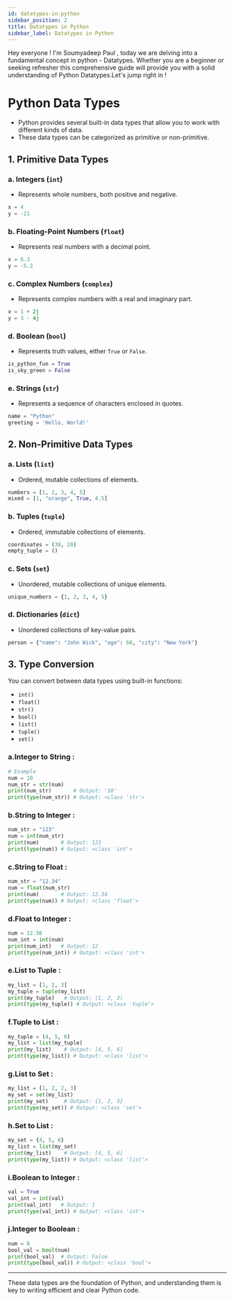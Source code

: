 ```yaml
---
id: datatypes-in-python
sidebar_position: 2
title: Datatypes in Python
sidebar_label: Datatypes in Python
---
```


Hey everyone ! I'm Soumyadeep Paul , today we are delving into a fundamental concept in python - Datatypes.
Whether you are a beginner or seeking refresher this comprehensive guide will provide you with a solid understanding of Python Datatypes.Let's jump right in !

# Python Data Types

* Python provides several built-in data types that allow you to work with different kinds of data. 
* These data types can be categorized as primitive or non-primitive.

## 1. Primitive Data Types

### a. Integers (`int`)
- Represents whole numbers, both positive and negative.
```python
x = 4
y = -21
```

### b. Floating-Point Numbers (`float`)
- Represents real numbers with a decimal point.
```python
x = 6.3
y = -5.2
```

### c. Complex Numbers (`complex`)
- Represents complex numbers with a real and imaginary part.
```python
x = 1 + 2j
y = 3 - 4j
```

### d. Boolean (`bool`)
- Represents truth values, either `True` or `False`.
```python
is_python_fun = True
is_sky_green = False
```

### e. Strings (`str`)
- Represents a sequence of characters enclosed in quotes.
```python
name = "Python"
greeting = 'Hello, World!'
```

## 2. Non-Primitive Data Types

### a. Lists (`list`)
- Ordered, mutable collections of elements.
```python
numbers = [1, 2, 3, 4, 5]
mixed = [1, "orange", True, 4.5]
```

### b. Tuples (`tuple`)
- Ordered, immutable collections of elements.
```python
coordinates = (30, 20)
empty_tuple = ()
```

### c. Sets (`set`)
- Unordered, mutable collections of unique elements.
```python
unique_numbers = {1, 2, 3, 4, 5}
```

### d. Dictionaries (`dict`)
- Unordered collections of key-value pairs.
```python
person = {"name": "John Wick", "age": 60, "city": "New York"}
```

## 3. Type Conversion
You can convert between data types using built-in functions:
- `int()`
- `float()`
- `str()`
- `bool()`
- `list()`
- `tuple()`
- `set()`

### a.Integer to String :

```python
# Example
num = 10
num_str = str(num)
print(num_str)       # Output: '10'
print(type(num_str)) # Output: <class 'str'>
```

### b.String to Integer :

```python
num_str = "123"
num = int(num_str)
print(num)       # Output: 123
print(type(num)) # Output: <class 'int'>
```
### c.String to Float :

```python
num_str = "12.34"
num = float(num_str)
print(num)       # Output: 12.34
print(type(num)) # Output: <class 'float'>
```

### d.Float to Integer :

```python
num = 12.56
num_int = int(num)
print(num_int)   # Output: 12
print(type(num_int)) # Output: <class 'int'>
```
### e.List to Tuple :

```python
my_list = [1, 2, 3]
my_tuple = tuple(my_list)
print(my_tuple)   # Output: (1, 2, 3)
print(type(my_tuple)) # Output: <class 'tuple'>
```

### f.Tuple to List :

```python
my_tuple = (4, 5, 6)
my_list = list(my_tuple)
print(my_list)    # Output: [4, 5, 6]
print(type(my_list)) # Output: <class 'list'>
```
### g.List to Set :

```python
my_list = [1, 2, 2, 3]
my_set = set(my_list)
print(my_set)     # Output: {1, 2, 3}
print(type(my_set)) # Output: <class 'set'>
```

### h.Set to List :

```python
my_set = {4, 5, 6}
my_list = list(my_set)
print(my_list)    # Output: [4, 5, 6]
print(type(my_list)) # Output: <class 'list'>
```

### i.Boolean to Integer : 

```python
val = True
val_int = int(val)
print(val_int)   # Output: 1
print(type(val_int)) # Output: <class 'int'>
```

### j.Integer to Boolean : 

```python
num = 0
bool_val = bool(num)
print(bool_val)  # Output: False
print(type(bool_val)) # Output: <class 'bool'>
```
---

These data types are the foundation of Python, and understanding them is key to writing efficient and clear Python code.
